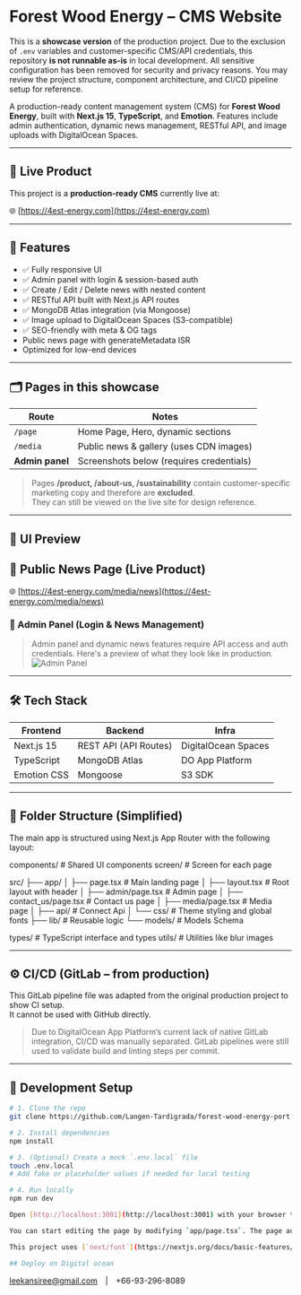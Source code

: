 # Forest Wood Energy – CMS Website

This is a **showcase version** of the production project.
Due to the exclusion of `.env` variables and customer-specific CMS/API credentials, this repository **is not runnable as-is** in local development.
All sensitive configuration has been removed for security and privacy reasons.
You may review the project structure, component architecture, and CI/CD pipeline setup for reference.

A production-ready content management system (CMS) for **Forest Wood Energy**, built with **Next.js 15**, **TypeScript**, and **Emotion**. Features include admin authentication, dynamic news management, RESTful API, and image uploads with DigitalOcean Spaces.

---

## 🔗 Live Product

This project is a **production-ready CMS** currently live at:

🌐 [https://4est-energy.com](https://4est-energy.com)

---

## 🚀 Features

- ✅ Fully responsive UI
- ✅ Admin panel with login & session-based auth
- ✅ Create / Edit / Delete news with nested content
- ✅ RESTful API built with Next.js API routes
- ✅ MongoDB Atlas integration (via Mongoose)
- ✅ Image upload to DigitalOcean Spaces (S3-compatible)
- ✅ SEO-friendly with meta & OG tags
- Public news page with generateMetadata ISR
- Optimized for low-end devices

---

## 🗂 Pages in this showcase

| Route           | Notes                                    |
| --------------- | ---------------------------------------- |
| `/page`         | Home Page, Hero, dynamic sections        |
| `/media`        | Public news & gallery (uses CDN images)  |
| **Admin panel** | Screenshots below (requires credentials) |

> Pages **/product, /about-us, /sustainability** contain customer-specific marketing copy and therefore are **excluded**.  
> They can still be viewed on the live site for design reference.

---

## 📸 UI Preview

## 📰 Public News Page (Live Product)

🌐 [https://4est-energy.com/media/news](https://4est-energy.com/media/news)

### 🔐 Admin Panel (Login & News Management)

> Admin panel and dynamic news features require API access and auth credentials.
> Here's a preview of what they look like in production.
> ![Admin Panel](./assets/admin-preview.png)

---

## 🛠️ Tech Stack

| Frontend    | Backend               | Infra               |
| ----------- | --------------------- | ------------------- |
| Next.js 15  | REST API (API Routes) | DigitalOcean Spaces |
| TypeScript  | MongoDB Atlas         | DO App Platform     |
| Emotion CSS | Mongoose              | S3 SDK              |

---

## 📂 Folder Structure (Simplified)

The main app is structured using Next.js App Router with the following layout:

components/ # Shared UI components
screen/ # Screen for each page

src/
├── app/
│ ├── page.tsx # Main landing page
│ ├── layout.tsx # Root layout with header
│ ├── admin/page.tsx # Admin page
│ ├── contact_us/page.tsx # Contact us page
│ ├── media/page.tsx # Media page
│ ├── api/ # Connect Api
│ └── css/ # Theme styling and global fonts
├── lib/ # Reusable logic
└── models/ # Models Schema

types/ # TypeScript interface and types
utils/ # Utilities like blur images

---

## ⚙️ CI/CD (GitLab – from production)

This GitLab pipeline file was adapted from the original production project to show CI setup.  
It cannot be used with GitHub directly.

> Due to DigitalOcean App Platform’s current lack of native GitLab integration, CI/CD was manually separated. GitLab pipelines were still used to validate build and linting steps per commit.

---

## 🧪 Development Setup

```bash
# 1. Clone the repo
git clone https://github.com/Langen-Tardigrada/forest-wood-energy-port.git

# 2. Install dependencies
npm install

# 3. (Optional) Create a mock `.env.local` file
touch .env.local
# Add fake or placeholder values if needed for local testing

# 4. Run locally
npm run dev

Open [http://localhost:3001](http://localhost:3001) with your browser to see the result.

You can start editing the page by modifying `app/page.tsx`. The page auto-updates as you edit the file.

This project uses [`next/font`](https://nextjs.org/docs/basic-features/font-optimization) to automatically optimize and load Inter, a custom Google Font.

## Deploy on Digital ocean
```

leekansiree@gmail.com | +66-93-296-8089
